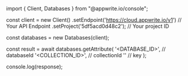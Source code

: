 import { Client, Databases } from "@appwrite.io/console";

const client = new Client()
    .setEndpoint('https://cloud.appwrite.io/v1') // Your API Endpoint
    .setProject('5df5acd0d48c2'); // Your project ID

const databases = new Databases(client);

const result = await databases.getAttribute(
    '<DATABASE_ID>', // databaseId
    '<COLLECTION_ID>', // collectionId
    '' // key
);

console.log(response);
